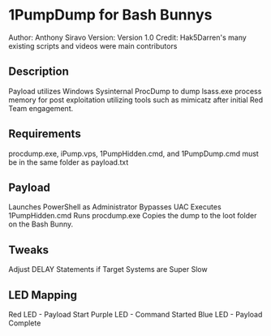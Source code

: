 # 1PumpDump for Bash Bunnys

Author:  Anthony Siravo
Version: Version 1.0
Credit:  Hak5Darren's many existing scripts and videos were main contributors

## Description

Payload utilizes Windows Sysinternal ProcDump to dump lsass.exe process memory for post exploitation utilizing tools such as mimicatz after initial Red Team engagement.

## Requirements

procdump.exe, iPump.vps, 1PumpHidden.cmd, and 1PumpDump.cmd must be in the same folder as payload.txt

## Payload
Launches PowerShell as Administrator
Bypasses UAC
Executes 1PumpHidden.cmd
Runs procdump.exe
Copies the dump to the loot folder on the Bash Bunny.

## Tweaks
Adjust DELAY Statements if Target Systems are Super Slow

## LED Mapping
Red LED - Payload Start
Purple LED - Command Started
Blue LED - Payload Complete
